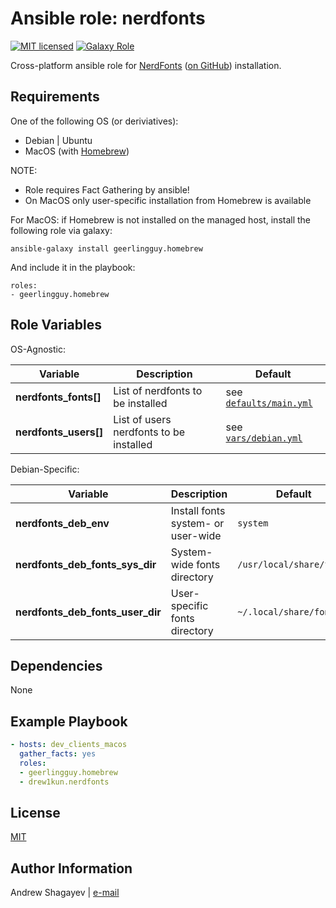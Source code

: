 Ansible role: nerdfonts
=========

[![MIT licensed][mit-badge]][mit-link]
[![Galaxy Role][role-badge]][galaxy-link]

Cross-platform ansible role for [NerdFonts][nerdfonts] ([on GitHub][nf-git]) installation.

Requirements
------------

One of the following OS (or deriviatives):
 - Debian | Ubuntu
 - MacOS (with [Homebrew][homebrew])

NOTE:
 - Role requires Fact Gathering by ansible!
 - On MacOS only user-specific installation from Homebrew is available

For MacOS:
if Homebrew is not installed on the managed host, install the following role via galaxy:

    ansible-galaxy install geerlingguy.homebrew

 And include it in the playbook:

    roles:
    - geerlingguy.homebrew

Role Variables
--------------

OS-Agnostic:

| Variable | Description | Default |
|----------|-------------|---------|
| **nerdfonts_fonts[]** | List of nerdfonts to be installed | see [`defaults/main.yml`](defaults/main.yml) |
| **nerdfonts_users[]** | List of users nerdfonts to be installed | see [`vars/debian.yml`](vars/debian.yml) |

Debian-Specific:

| Variable | Description | Default |
|----------|-------------|---------|
| **nerdfonts_deb_env** | Install fonts system- or user-wide | `system` |
| **nerdfonts_deb_fonts_sys_dir** | System-wide fonts directory | `/usr/local/share/fonts` |
| **nerdfonts_deb_fonts_user_dir** | User-specific fonts directory | `~/.local/share/fonts` |

Dependencies
------------

None

Example Playbook
----------------

```yaml
- hosts: dev_clients_macos
  gather_facts: yes
  roles:
  - geerlingguy.homebrew
  - drew1kun.nerdfonts
```

License
-------

[MIT][mit-link]

Author Information
------------------

Andrew Shagayev | [e-mail](mailto:drewshg@gmail.com)

[role-badge]: https://img.shields.io/badge/role-drew--kun.nerdfonts-green.svg
[galaxy-link]: https://galaxy.ansible.com/drew1kun/nerdfonts/
[mit-badge]: https://img.shields.io/badge/license-MIT-blue.svg
[mit-link]: https://raw.githubusercontent.com/drew1kun/ansible-nerdfonts/master/LICENSE
[homebrew]: http://brew.sh/
[nerdfonts]: https://nerdfonts.com/
[nf-git]: https://github.com/ryanoasis/nerd-fonts
